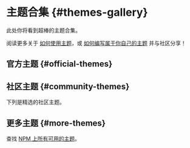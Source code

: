 # 主题合集 {#themes-gallery}

此处你将看到超棒的主题合集。

阅读更多关于 [如何使用主题](/themes/use)，或 [如何编写属于你自己的主题](/themes/write-a-theme) 并与社区分享！

## 官方主题 {#official-themes}

<ClientOnly>
  <ThemeGallery collection="official"/>
</ClientOnly>

## 社区主题 {#community-themes}

下列是精选的社区主题。

<!-- Edit in ./docs/.vitepress/themes.ts -->
<ClientOnly>
  <ThemeGallery collection="community"/>
</ClientOnly>

## 更多主题 {#more-themes}

查找 [NPM 上所有可用的主题](https://www.npmjs.com/search?q=keywords%3Aslidev-theme)。
